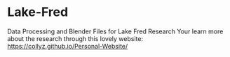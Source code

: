 # Lake-Fred

Data Processing and Blender Files for Lake Fred Research
Your learn more about the research through this lovely website: https://collyz.github.io/Personal-Website/